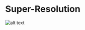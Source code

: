 # Super-Resolution

![alt text](https://github.com/javiergonzalezya13/Super-Resolution/images/FRVSR.png?raw=true)
